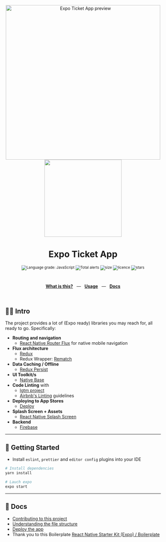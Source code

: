 
<div align="center">
  <img src="https://repository-images.githubusercontent.com/315513657/9d256300-2f59-11eb-9701-6365533ea2b0" alt="Expo Ticket App preview" width="500" />
  <img src="https://i.imgur.com/rLwjEbY.gif" height=250 />
  <p></p>
  <h1>Expo Ticket App</h1>
  <p></p>
  <sup>

![Language grade: JavaScript](https://img.shields.io/lgtm/grade/javascript/github/victorbalssa/expo-ticket-app?style=for-the-badge)
![Total alerts](https://img.shields.io/lgtm/alerts/g/victorbalssa/expo-ticket-app?style=for-the-badge)
![size](https://img.shields.io/github/repo-size/victorbalssa/expo-ticket-app?style=for-the-badge)
![licence](https://img.shields.io/github/license/victorbalssa/expo-ticket-app?style=for-the-badge)
![stars](https://img.shields.io/github/stars/victorbalssa/expo-ticket-app?style=for-the-badge)

  </sup>
  <br />
  <p align="center">
    <a href="#-intro"><b>What is this?</b></a>
    &nbsp;&nbsp;&mdash;&nbsp;&nbsp;
    <a href="#-getting-started"><b>Usage</b></a>
    &nbsp;&nbsp;&mdash;&nbsp;&nbsp;
    <a href="#-docs"><b>Docs</b></a>
  </p>
  <br />
</div>


## 👊🏻 Intro

The project provides a lot of (Expo ready) libraries you may reach for, all ready to go. Specifically:

- __Routing and navigation__
    - [React Native Router Flux](https://github.com/aksonov/react-native-router-flux) for native mobile navigation
- __Flux architecture__
    - [Redux](https://redux.js.org/docs/introduction/)
    - Redux Wrapper: [Rematch](https://github.com/rematch/rematch)
- __Data Caching / Offline__
    - [Redux Persist](https://github.com/rt2zz/redux-persist)
- __UI Toolkit/s__
    - [Native Base](https://nativebase.io/)
- __Code Linting__ with
    - [lgtm project](https://lgtm.com/projects/g/victorbalssa/expo-ticket-app/latest/files/?sort=name&dir=ASC&mode=heatmap)
    - [Airbnb's Linting](https://github.com/airbnb/javascript) guidelines
- __Deploying to App Stores__
    - [Deploy](documentation/deploy.md)
- __Splash Screen + Assets__
    - [React Native Splash Screen](https://github.com/crazycodeboy/react-native-splash-screen)
- __Backend__
    - [Firebase](http://firebase.google.com/)

---

## 🚀 Getting Started

 - Install `eslint`, `prettier` and `editor config` plugins into your IDE

```bash
# Install dependencies
yarn install

# Lauch expo
expo start
```
---

## 📖 Docs

- [Contributing to this project](documentation/contributing.md)
- [Understanding the file structure](documentation/file.md)
- [Deploy the app](documentation/deploy.md)
- Thank you to this Boilerplate [React Native Starter Kit (Expo) / Boilerplate](https://github.com/mcnamee/react-native-expo-starter-kit)
